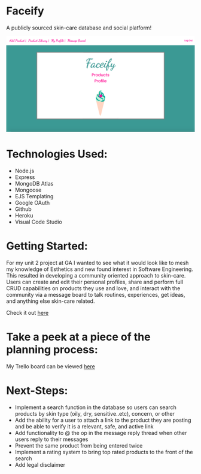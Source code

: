 # Faceify
A publicly sourced skin-care database and social platform!

![landing](faceify/../public/images/landing2.png)

# Technologies Used:
- Node.js
- Express
- MongoDB Atlas
- Mongoose
- EJS Templating
- Google OAuth
- Github
- Heroku
- Visual Code Studio

# Getting Started:
For my unit 2 project at GA I wanted to see what it would look like to mesh my knowledge of Esthetics and new found interest in Software Engineering. This resulted in developing a community oriented approach to skin-care. Users can create and edit their personal profiles, share and perform full CRUD capabilities on products they use and love, and interact with the community via a message board to talk routines, experiences, get ideas, and anything else skin-care related. 

Check it out [here](https://faceify-project.herokuapp.com/)

# Take a peek at a piece of the planning process:
My Trello board can be viewed [here](https://trello.com/b/xRRvQe8B/unit-2-project)

# Next-Steps:
- Implement a search function in the database so users can search products by skin type (oily, dry, sensitive..etc), concern, or other
- Add the ability for a user to attach a link to the product they are posting and be able to verify it is a relevant, safe, and active link
- Add functionality to @ the op in the message reply thread when other users reply to their messages
- Prevent the same product from being entered twice
- Implement a rating system to bring top rated products to the front of the search
- Add legal disclaimer



